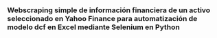 ### Webscraping simple de información financiera de un activo seleccionado en Yahoo Finance para automatización de modelo dcf en Excel mediante Selenium en Python